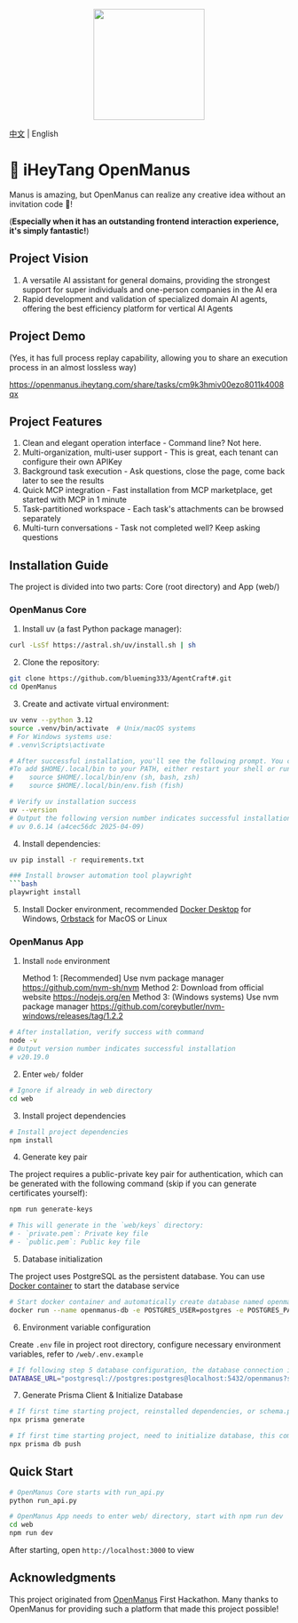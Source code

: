 <p align="center">
  <img src="assets/logo.jpg" width="200"/>
</p>

[中文](README.md) | English

# 🎉 iHeyTang OpenManus

Manus is amazing, but OpenManus can realize any creative idea without an invitation code 🛫!

(**Especially when it has an outstanding frontend interaction experience, it's simply fantastic!**)

## Project Vision

1. A versatile AI assistant for general domains, providing the strongest support for super individuals and one-person companies in the AI era
2. Rapid development and validation of specialized domain AI agents, offering the best efficiency platform for vertical AI Agents

## Project Demo

(Yes, it has full process replay capability, allowing you to share an execution process in an almost lossless way)

https://openmanus.iheytang.com/share/tasks/cm9k3hmiv00ezo8011k4008qx

## Project Features

1. Clean and elegant operation interface - Command line? Not here.
2. Multi-organization, multi-user support - This is great, each tenant can configure their own APIKey
3. Background task execution - Ask questions, close the page, come back later to see the results
4. Quick MCP integration - Fast installation from MCP marketplace, get started with MCP in 1 minute
5. Task-partitioned workspace - Each task's attachments can be browsed separately
6. Multi-turn conversations - Task not completed well? Keep asking questions

## Installation Guide

The project is divided into two parts: Core (root directory) and App (web/)

### OpenManus Core

1. Install uv (a fast Python package manager):

```bash
curl -LsSf https://astral.sh/uv/install.sh | sh
```

2. Clone the repository:

```bash
git clone https://github.com/blueming333/AgentCraft#.git
cd OpenManus
```

3. Create and activate virtual environment:

```bash
uv venv --python 3.12
source .venv/bin/activate  # Unix/macOS systems
# For Windows systems use:
# .venv\Scripts\activate

# After successful installation, you'll see the following prompt. You can either restart Terminal or follow these instructions:
#To add $HOME/.local/bin to your PATH, either restart your shell or run:
#    source $HOME/.local/bin/env (sh, bash, zsh)
#    source $HOME/.local/bin/env.fish (fish)

# Verify uv installation success
uv --version
# Output the following version number indicates successful installation
# uv 0.6.14 (a4cec56dc 2025-04-09)
```

4. Install dependencies:

````bash
uv pip install -r requirements.txt

### Install browser automation tool playwright
```bash
playwright install
````

5. Install Docker environment, recommended [Docker Desktop](https://www.docker.com/products/docker-desktop/) for Windows, [Orbstack](https://orbstack.dev/download) for MacOS or Linux

### OpenManus App

1. Install `node` environment

   Method 1: [Recommended] Use nvm package manager https://github.com/nvm-sh/nvm
   Method 2: Download from official website https://nodejs.org/en
   Method 3: (Windows systems) Use nvm package manager https://github.com/coreybutler/nvm-windows/releases/tag/1.2.2

```bash
# After installation, verify success with command
node -v
# Output version number indicates successful installation
# v20.19.0
```

2. Enter `web/` folder

```bash
# Ignore if already in web directory
cd web
```

3. Install project dependencies

```bash
# Install project dependencies
npm install
```

4. Generate key pair

The project requires a public-private key pair for authentication, which can be generated with the following command (skip if you can generate certificates yourself):

```bash
npm run generate-keys

# This will generate in the `web/keys` directory:
# - `private.pem`: Private key file
# - `public.pem`: Public key file
```

5. Database initialization

The project uses PostgreSQL as the persistent database. You can use [Docker container](https://hub.docker.com/_/postgres) to start the database service

```bash
# Start docker container and automatically create database named openmanus
docker run --name openmanus-db -e POSTGRES_USER=postgres -e POSTGRES_PASSWORD=postgres -e POSTGRES_DB=openmanus -d -p 5432:5432 postgres
```

6. Environment variable configuration

Create `.env` file in project root directory, configure necessary environment variables, refer to `/web/.env.example`

```bash
# If following step 5 database configuration, the database connection is
DATABASE_URL="postgresql://postgres:postgres@localhost:5432/openmanus?schema=public"
```

7. Generate Prisma Client & Initialize Database

```bash
# If first time starting project, reinstalled dependencies, or schema.prisma has updates, execute this command to update Prisma Client
npx prisma generate

# If first time starting project, need to initialize database, this command will automatically sync table structure into configured database
npx prisma db push
```

## Quick Start

```bash
# OpenManus Core starts with run_api.py
python run_api.py
```

```bash
# OpenManus App needs to enter web/ directory, start with npm run dev
cd web
npm run dev
```

After starting, open `http://localhost:3000` to view

## Acknowledgments

This project originated from [OpenManus](https://github.com/mannaandpoem/OpenManus) First Hackathon. Many thanks to OpenManus for providing such a platform that made this project possible!
